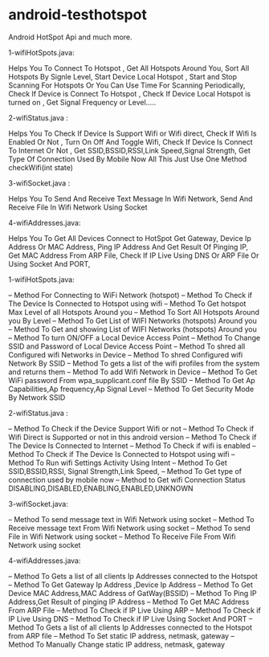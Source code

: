 android-testhotspot
===================

Android HotSpot Api and much more.

1-wifiHotSpots.java:

Helps You To Connect To Hotspot ,
Get All Hotspots Around You,
Sort All Hotspots By Signle Level,
Start Device Local Hotspot ,
Start and Stop Scanning For Hotspots Or You Can Use Time For Scanning Periodically,
Check If Device is Connect To Hotspot ,
Check If Device Local Hotspot is turned on ,
Get Signal Frequency or Level…..

2-wifiStatus.java :

Helps You To Check If Device Is Support Wifi or Wifi direct,
Check If Wifi Is Enabled Or Not ,
Turn On Off And Toggle Wifi,
Check If Device Is Connect To Internet Or Not ,
Get SSID,BSSID,RSSI,Link Speed,Signal Strength,
Get Type Of Connection Used By Mobile Now All This Just Use One Method checkWifi(int state)


3-wifiSocket.java :

Helps You To Send And Receive Text Message In Wifi Network, Send And Receive File In Wifi Network Using Socket

4-wifiAddresses.java:

Helps You To Get All Devices Connect to HotSpot Get Gateway,
Device Ip Address Or MAC Address,
Ping IP Address And Get Result Of Pinging IP,
Get MAC Address From ARP File,
Check If IP Live Using DNS Or ARP File Or Using Socket And PORT,


1-wifiHotSpots.java:

– Method For Connecting to WiFi Network (hotspot)
– Method To Check if The Device Is Connected to Hotspot using wifi
– Method To Get hotspot Max Level of all Hotspots Around you
– Method To Sort All Hotspots Around you By Level
– Method To Get List of WIFI Networks (hotspots) Around you
– Method To Get and showing List of WIFI Networks (hotspots) Around you
– Method To turn ON/OFF a Local Device Access Point
– Method To Change SSID and Password of Local Device Access Point
– Method To shred all Configured wifi Networks in Device
– Method To shred Configured wifi Network By SSID
– Method To gets a list of the wifi profiles from the system and returns them
– Method To add Wifi Network in Device
– Method To Get WiFi password From wpa_supplicant.conf file By SSID
– Method To Get Ap Capabilities,Ap frequency,Ap Signal Level
– Method To Get Security Mode By Network SSID

2-wifiStatus.java :

– Method To Check if the Device Support Wifi or not
– Method To Check if Wifi Direct is Supported or not in this android version
– Method To Check if The Device Is Connected to Internet
– Method To Check if wifi is enabled
– Method To Check if The Device Is Connected to Hotspot using wifi
– Method To Run wifi Settings Activity Using Intent
– Method To Get SSID,BSSID,RSSI, Signal Strength,Link Speed,
– Method To Get type of connection used by mobile now
– Method to Get wifi Connection Status DISABLING,DISABLED,ENABLING,ENABLED,UNKNOWN

3-wifiSocket.java:

– Method To send message text in Wifi Network using socket
– Method To Receive message text From Wifi Network using socket
– Method To send File in Wifi Network using socket
– Method To Receive File From Wifi Network using socket

4-wifiAddresses.java:

– Method To Gets a list of all clients Ip Addresses connected to the Hotspot
– Method To Get Gateway Ip Address ,Device Ip Address
– Method To Get Device MAC Address,MAC Address of GatWay(BSSID)
– Method To Ping IP Address,Get Result of pinging IP Address
– Method To Get MAC Address From ARP File
– Method To Check if IP Live Using ARP
– Method To Check if IP Live Using DNS
– Method To Check if IP Live Using Socket And PORT
– Method To Gets a list of all clients Ip Addresses connected to the Hotspot from ARP file
– Method To Set static IP address, netmask, gateway
– Method To Manually Change static IP address, netmask, gateway

